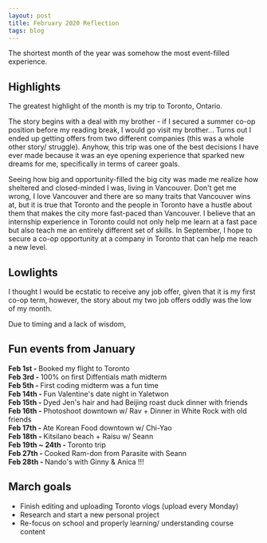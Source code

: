 ```yaml
---
layout: post
title: February 2020 Reflection
tags: blog
---
```


The shortest month of the year was somehow the most event-filled experience. 


## Highlights
The greatest highlight of the month is my trip to Toronto, Ontario. 

The story begins with a deal with my brother - if I secured a summer co-op position before my reading break, I would go visit my brother... Turns out I ended up getting offers from two different companies (this was a whole other story/ struggle). Anyhow, this trip was one of the best decisions I have ever made because it was an eye opening experience that sparked new dreams for me, specifically in terms of career goals. 

Seeing how big and opportunity-filled the big city was made me realize how sheltered and closed-minded I was, living in Vancouver. Don't get me wrong, I love Vancouver and there are so many traits that Vancouver wins at, but it is true that Toronto and the people in Toronto have a hustle about them that makes the city more fast-paced than Vancouver. I believe that an internship experience in Toronto could not only help me learn at a fast pace but also teach me an entirely different set of skills. In September, I hope to secure a co-op opportunity at a company in Toronto that can help me reach a new level. 


## Lowlights
I thought I would be ecstatic to receive any job offer, given that it is my first co-op term, however, the story about my two job offers oddly was the low of my month. 

Due to timing and a lack of wisdom, 



## Fun events from January 
<b>Feb 1st - </b> Booked my flight to Toronto<br>
<b>Feb 3rd - </b> 100% on first Diffentials math midterm <br>
<b>Feb 5th - </b> First coding midterm was a fun time<br>
<b>Feb 14th - </b> Fun Valentine's date night in Yaletwon<br>
<b>Feb 15th - </b> Dyed Jen's hair and had Beijing roast duck dinner with friends <br>
<b>Feb 16th - </b> Photoshoot downtown w/ Rav + Dinner in White Rock with old friends<br>
<b>Feb 17th - </b> Ate Korean Food downtown w/ Chi-Yao<br>
<b>Feb 18th - </b> Kitsilano beach + Raisu w/ Seann<br>
<b>Feb 19th ~ 24th - </b> Toronto trip<br>
<b>Feb 27th - </b> Cooked Ram-don from Parasite with Seann<br>
<b>Feb 28th - </b> Nando's with Ginny & Anica !!!<br>


## March goals
* Finish editing and uploading Toronto vlogs (upload every Monday)
* Research and start a new personal project
* Re-focus on school and properly learning/ understanding course content 
